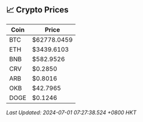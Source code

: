 ## 📈 Crypto Prices

| Coin | Price |
| ---- | ----- |
| BTC | $62778.0459 |
| ETH | $3439.6103 |
| BNB | $582.9526 |
| CRV | $0.2850 |
| ARB | $0.8016 |
| OKB | $42.7965 |
| DOGE | $0.1246 |

_Last Updated: 2024-07-01 07:27:38.524 +0800 HKT_